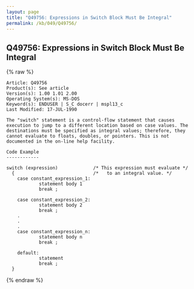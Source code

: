 ```yaml
---
layout: page
title: "Q49756: Expressions in Switch Block Must Be Integral"
permalink: /kb/049/Q49756/
---
```


## Q49756: Expressions in Switch Block Must Be Integral

{% raw %}

	Article: Q49756
	Product(s): See article
	Version(s): 1.00 1.01 2.00
	Operating System(s): MS-DOS
	Keyword(s): ENDUSER | S_C docerr | mspl13_c
	Last Modified: 17-JUL-1990
	
	The "switch" statement is a control-flow statement that causes
	execution to jump to a different location based on case values. The
	destinations must be specified as integral values; therefore, they
	cannot evaluate to floats, doubles, or pointers. This is not
	documented in the on-line help facility.
	
	Code Example
	------------
	
	switch (expression)             /* This expression must evaluate */
	  {                             /*   to an integral value. */
	    case constant_expression_1:
	            statement body 1
	            break ;
	
	    case constant_expression_2:
	            statement body 2
	            break ;
	    .
	    .
	    .
	    case constant_expression_n:
	            statement body n
	            break ;
	
	    default:
	            statement
	            break ;
	  }

{% endraw %}

